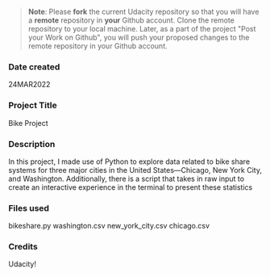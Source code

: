 >**Note**: Please **fork** the current Udacity repository so that you will have a **remote** repository in **your** Github account. Clone the remote repository to your local machine. Later, as a part of the project "Post your Work on Github", you will push your proposed changes to the remote repository in your Github account.

### Date created
24MAR2022

### Project Title
Bike Project

### Description
In this project, I made use of Python to explore data related to bike share systems for three major cities in the United States—Chicago, New York City, and Washington.  Additionally, there is a script that takes in raw input to create an interactive experience in the terminal to present these statistics

### Files used
bikeshare.py
washington.csv
new_york_city.csv
chicago.csv

### Credits
Udacity!


